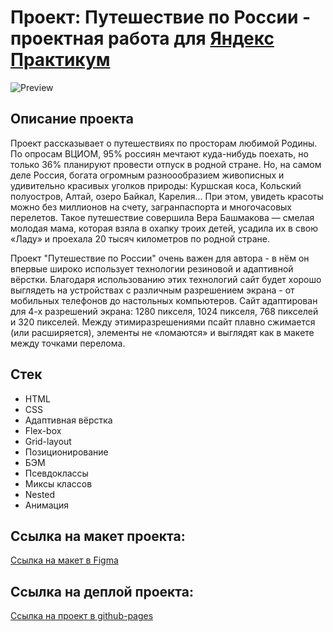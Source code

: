 # Проект: Путешествие по России - проектная работа для [Яндекс Практикум](https://practicum.yandex.ru/)

![Preview](https://user-images.githubusercontent.com/113699485/222904196-a8bef537-407f-404b-880a-400121bbe52c.jpg)

## Описание проекта

Проект рассказывает о путешествиях по просторам любимой Родины. По опросам ВЦИОМ, 95% россиян мечтают куда-нибудь поехать, но только 36% планируют провести отпуск в родной стране. Но, на самом деле Россия, богата огромным разноообразием живописных и удивительно красивых уголков природы: Куршская коса, Кольский полуостров, Алтай, озеро Байкал, Карелия... При этом, увидеть красоты можно без миллионов на счету, загранпаспорта и многочасовых перелетов. Такое путешествие совершила Вера Башмакова — смелая молодая мама, которая взяла в охапку троих детей, усадила их в свою «Ладу» и проехала 20 тысяч километров по родной стране.

Проект "Путешествие по России" очень важен для автора - в нём он впервые широко использует технологии резиновой и адаптивной вёрстки. Благодаря использованию этих технологий сайт будет хорошо выглядеть на устройствах с различным разрешением экрана - от мобильных телефонов до настольных компьютеров. Сайт адаптирован для 4-х разрешений экрана: 1280 пикселя, 1024 пикселя, 768 пикселей и 320 пикселей. Между этимиразрешениями псайт плавно сжимается (или расширяется), элементы не «ломаются» и выглядят как в макете между точками перелома.

## Стек

- HTML
- CSS
- Адаптивная вёрстка
- Flex-box
- Grid-layout
- Позиционирование
- БЭМ
- Псевдоклассы
- Миксы классов
- Nested
- Анимация

## Ссылка на макет проекта:

[Ссылка на макет в Figma](https://www.figma.com/file/5S2WSbEFL6awjVWJ0NWL8Q/Sprint-3_-Russia-_-desktop-%2B-mobile?node-id=28503%3A0)

## Ссылка на деплой проекта:

[Ссылка на проект в github-pages](https://laaimak.github.io/russian-travel/)
